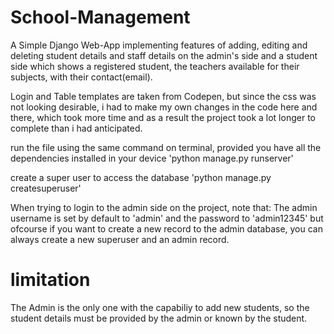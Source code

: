 # School-Management

A Simple Django Web-App implementing features of adding, editing and deleting student details and staff details on the admin's side and a student side which shows a registered student, the teachers available for their subjects, with their contact(email).

Login and Table templates are taken from Codepen, but since the css was not looking desirable, i had to make my own changes in the code here and there, which took more time and as a result the project took a lot longer to complete than i had anticipated.

run the file using the same command on terminal, provided you have all the dependencies installed in your device
'python manage.py runserver' 

create a super user to access the database
'python manage.py createsuperuser'

When trying to login to the admin side on the project, note that:
The admin username is set by default to 'admin' and the password to 'admin12345'
but ofcourse if you want to create a new record to the admin database, you can always create a new superuser and an admin record.

# limitation
The Admin is the only one with the capabiliy to add new students, so the student details must be provided by the admin or known by the student.

